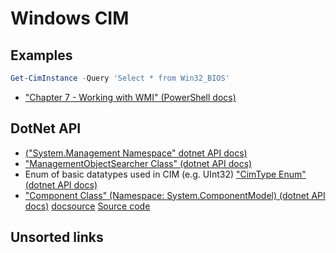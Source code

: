 # Windows CIM


## Examples

```powershell
Get-CimInstance -Query 'Select * from Win32_BIOS'
```
* ["Chapter 7 - Working with WMI" (PowerShell docs)](https://learn.microsoft.com/en-us/powershell/scripting/learn/ps101/07-working-with-wmi?view=powershell-7.5)


## 

DotNet API
----------
* [("System.Management Namespace" dotnet API docs)](https://learn.microsoft.com/en-us/dotnet/api/system.management?view=net-9.0-pp)
* ["ManagementObjectSearcher Class" (dotnet API docs)](https://learn.microsoft.com/en-us/dotnet/api/system.management.managementobjectsearcher?view=net-9.0-pp)
* Enum of basic datatypes used in CIM (e.g. UInt32) ["CimType Enum" (dotnet API docs)](https://learn.microsoft.com/en-us/dotnet/api/system.management.cimtype?view=net-9.0-pp)
* ["Component Class" (Namespace: System.ComponentModel) (dotnet API docs)](https://learn.microsoft.com/en-us/dotnet/api/system.componentmodel.component?view=net-9.0&viewFallbackFrom=net-9.0-pp) [docsource](https://github.com/dotnet/dotnet-api-docs/blob/main/xml/System.ComponentModel/Component.xml) [Source code](https://github.com/dotnet/runtime/blob/1d1bf92fcf43aa6981804dc53c5174445069c9e4/src/libraries/System.ComponentModel.Primitives/src/System/ComponentModel/Component.cs)


## Unsorted links



